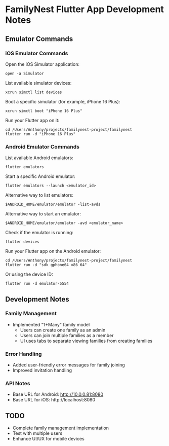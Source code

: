 # FamilyNest Flutter App Development Notes

## Emulator Commands

### iOS Emulator Commands

Open the iOS Simulator application:
```
open -a Simulator
```

List available simulator devices:
```
xcrun simctl list devices
```

Boot a specific simulator (for example, iPhone 16 Plus):
```
xcrun simctl boot "iPhone 16 Plus"
```

Run your Flutter app on it:
```
cd /Users/Anthony/projects/familynest-project/familynest
flutter run -d "iPhone 16 Plus"
```

### Android Emulator Commands

List available Android emulators:
```
flutter emulators
```

Start a specific Android emulator:
```
flutter emulators --launch <emulator_id>
```

Alternative way to list emulators:
```
$ANDROID_HOME/emulator/emulator -list-avds
```

Alternative way to start an emulator:
```
$ANDROID_HOME/emulator/emulator -avd <emulator_name>
```

Check if the emulator is running:
```
flutter devices
```

Run your Flutter app on the Android emulator:
```
cd /Users/Anthony/projects/familynest-project/familynest
flutter run -d "sdk gphone64 x86 64"
```

Or using the device ID:
```
flutter run -d emulator-5554
```

## Development Notes

### Family Management
- Implemented "1+Many" family model
  - Users can create one family as an admin
  - Users can join multiple families as a member
  - UI uses tabs to separate viewing families from creating families

### Error Handling
- Added user-friendly error messages for family joining
- Improved invitation handling

### API Notes
- Base URL for Android: http://10.0.0.81:8080
- Base URL for iOS: http://localhost:8080

## TODO

- Complete family management implementation
- Test with multiple users
- Enhance UI/UX for mobile devices

